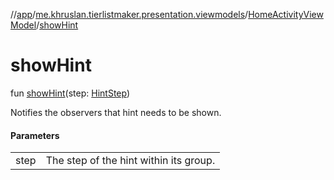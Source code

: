 //[app](../../../index.md)/[me.khruslan.tierlistmaker.presentation.viewmodels](../index.md)/[HomeActivityViewModel](index.md)/[showHint](show-hint.md)

# showHint

fun [showHint](show-hint.md)(step: [HintStep](../../me.khruslan.tierlistmaker.presentation.utils.hints.core/-hint-step/index.md))

Notifies the observers that hint needs to be shown.

#### Parameters

| | |
|---|---|
| step | The step of the hint within its group. |
